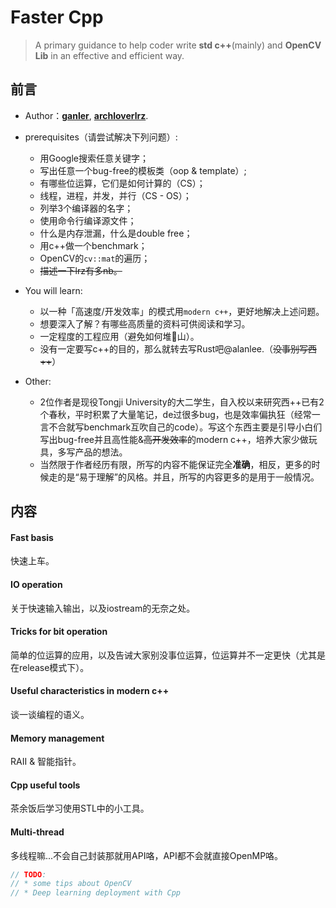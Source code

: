 # Faster Cpp

> A primary guidance to help coder write **std c++**(mainly) and **OpenCV Lib**  in an effective and efficient way.

## 前言

- Author：[**ganler**](https://github.com/ganler),  [**archloverlrz**](https://github.com/archloverlrz).
- prerequisites（请尝试解决下列问题）:
  - 用Google搜索任意关键字；
  - 写出任意一个bug-free的模板类（oop & template）;
  - 有哪些位运算，它们是如何计算的（CS）；
  - 线程，进程，并发，并行（CS - OS）；
  - 列举3个编译器的名字；
  - 使用命令行编译源文件；
  - 什么是内存泄漏，什么是double free；
  - 用c++做一个benchmark；
  - OpenCV的`cv::mat`的遍历；
  - ~~描述一下lrz有多nb。~~
- You will learn:

  - 以一种「高速度/开发效率」的模式用`modern c++`，更好地解决上述问题。
  - 想要深入了解？有哪些高质量的资料可供阅读和学习。
  - 一定程度的工程应用（避免如何堆💩山）。
  - 没有一定要写c++的目的，那么就转去写Rust吧@alanlee.（~~没事别写西++~~）
- Other:
  - 2位作者是现役Tongji University的大二学生，自入校以来研究西++已有2个春秋，平时积累了大量笔记，de过很多bug，也是效率偏执狂（经常一言不合就写benchmark互吹自己的code）。写这个东西主要是引导小白们写出bug-free并且高性能&~~高开发效率~~的modern c++，培养大家少做玩具，多写产品的想法。
  - 当然限于作者经历有限，所写的内容不能保证完全**准确**，相反，更多的时候走的是“易于理解”的风格。并且，所写的内容更多的是用于一般情况。

## 内容

#### Fast basis

快速上车。

#### IO operation

关于快速输入输出，以及iostream的无奈之处。

#### Tricks for bit operation

简单的位运算的应用，以及告诫大家别没事位运算，位运算并不一定更快（尤其是在release模式下）。

#### Useful  characteristics in modern c++

谈一谈编程的语义。

#### Memory management

RAII & 智能指针。

#### Cpp useful tools

茶余饭后学习使用STL中的小工具。

#### Multi-thread

多线程嘛...不会自己封装那就用API咯，API都不会就直接OpenMP咯。

```c++
// TODO:
// * some tips about OpenCV
// * Deep learning deployment with Cpp
```